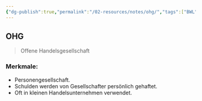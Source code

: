 ```yaml
---
{"dg-publish":true,"permalink":"/02-resources/notes/ohg/","tags":["BWL"],"noteIcon":"","updated":"2025-08-26T16:35:06.000+02:00"}
---
```


## OHG 
> Offene Handelsgesellschaft

### Merkmale:
- Personengesellschaft.
- Schulden werden von Gesellschafter persönlich gehaftet.
- Oft in kleinen Handelsunternehmen verwendet.
